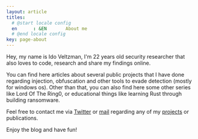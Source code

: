 ```yaml
---
layout: article
titles:
  # @start locale config
  en      : &EN       About me
  # @end locale config
key: page-about
---
```


Hey, my name is Ido Veltzman, I'm 22 years old security researcher that also loves to code, research and share my findings online.

You can find here articles about several public projects that I have done regarding injection, obfuscation and other tools to evade detection (mostly for windows os).
Other than that, you can also find here some other series like Lord Of The Ring0, or educational things like learning Rust through building ransomware.

Feel free to contact me via [Twitter](https://twitter.com/idov31) or [mail](mailto:idov3110@gmail.com) regarding any of my [projects](https://github.com/idov31) or publications.

Enjoy the blog and have fun!
